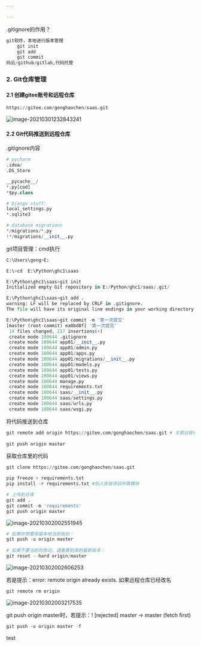 ```yaml
---

---
```


.gitignore的作用？

```python
git软件，本地进行版本管理
	git init
    git add
    git commit
码云/github/gitlab,代码托管
```
### 2. Git仓库管理

#### 2.1 创建gitee账号和远程仓库

```python
https://gitee.com/gonghaochen/saas.git
```

![image-20210301232843241](https://gitee.com/gonghaochen/blogimg/raw/master/img/20210320194510.png)

#### 2.2 Git代码推送到远程仓库

.gitignore内容

```python
# pycharm
.idea/
.DS_Store

__pycache__/
*.py[cod]
*$py.class

# Django stuff:
local_settings.py
*.sqlite3

# database migrations
*/migrations/*.py
!*/migrations/__init__.py
```

git项目管理：cmd执行

```python
C:\Users\gong>E:

E:\>cd  E:\Python\ghc1\saas

E:\Python\ghc1\saas>git init
Initialized empty Git repository in E:/Python/ghc1/saas/.git/

E:\Python\ghc1\saas>git add .
warning: LF will be replaced by CRLF in .gitignore.
The file will have its original line endings in your working directory

E:\Python\ghc1\saas>git commit -m '第一次提交'
[master (root-commit) ea0bd8f] '第一次提交'
 14 files changed, 217 insertions(+)
 create mode 100644 .gitignore
 create mode 100644 app01/__init__.py
 create mode 100644 app01/admin.py
 create mode 100644 app01/apps.py
 create mode 100644 app01/migrations/__init__.py
 create mode 100644 app01/models.py
 create mode 100644 app01/tests.py
 create mode 100644 app01/views.py
 create mode 100644 manage.py
 create mode 100644 requirements.txt
 create mode 100644 saas/__init__.py
 create mode 100644 saas/settings.py
 create mode 100644 saas/urls.py
 create mode 100644 saas/wsgi.py
```

将代码推送到仓库

```python
git remote add origin https://gitee.com/gonghaochen/saas.git # 关联远程仓库
    
git push origin master
```

获取仓库里的代码

```python
git clone https://gitee.com/gonghaochen/saas.git
```

```python
pip freeze > requirements.txt
pip install -r requirements.txt #别人安装项目所需模块

# 上传到仓库
git add .
git commit -m 'requirements'
git push origin master
```

![image-20210302002551945](https://gitee.com/gonghaochen/blogimg/raw/master/img/20210320173454.png)

```python
# 如果你想要保留本地当前改动：
git push -u origin master
 
# 如果不要当前的改动，请重置到库的最新版本：
git reset --hard origin/master
```

![image-20210302002606253](https://gitee.com/gonghaochen/blogimg/raw/master/img/20210320173503.png)

若是提示：error: remote origin already exists. 如果远程仓库已经改名

```python
git remote rm origin
```

![image-20210302003217535](https://gitee.com/gonghaochen/blogimg/raw/master/img/20210320193201.png)

git push origin master时，若提示：! [rejected]        master -> master (fetch first)

```python
git push -u origin master -f
```

test